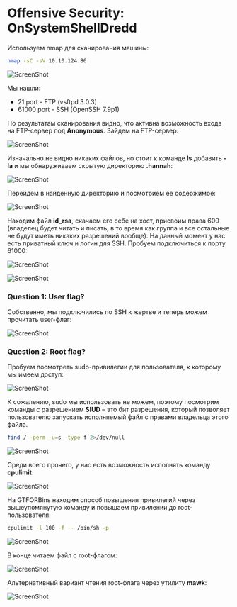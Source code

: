# Offensive Security: OnSystemShellDredd

Используем nmap для сканирования машины:
```sh
nmap -sC -sV 10.10.124.86
```
![ScreenShot](screenshots/1.png)

Мы нашли:
- 21 port - FTP (vsftpd 3.0.3)
- 61000 port - SSH (OpenSSH 7.9p1)

По результатам сканирования видно, что активна возможность входа на FTP-сервер под **Anonymous**. Зайдем на FTP-сервер:

![ScreenShot](screenshots/2.png)

Изначально не видно никаких файлов, но стоит к команде **ls** добавить **-la** и мы обнаруживаем скрытую директорию **.hannah**:

![ScreenShot](screenshots/3.png)

Перейдем в найденную директорию и посмотрием ее содержимое:

![ScreenShot](screenshots/4.png)

Находим файл **id_rsa**, скачаем его себе на хост, присвоим права 600 (владелец будет читать и писать, в то время как группа и все остальные не будут иметь никаких разрешений вообще). На данный момент у нас есть приватный ключ и логин для SSH. Пробуем подключиться к порту 61000:

![ScreenShot](screenshots/5.png)

![ScreenShot](screenshots/6.png)

### Question 1: User flag?
Собственно, мы подключились по SSH к жертве и теперь можем прочитать user-флаг:

![ScreenShot](screenshots/7.png)

### Question 2: Root flag?
Пробуем посмотреть sudo-привилегии для пользователя, к которому мы имеем доступ:

![ScreenShot](screenshots/8.png)

К сожалению, sudo мы использовать не можем, поэтому посмотрим команды с разрешением **SIUD** – это бит разрешения, который позволяет пользователю запускать исполняемый файл с правами владельца этого файла.
```sh
find / -perm -u=s -type f 2>/dev/null
```
![ScreenShot](screenshots/9.png)

Среди всего прочего, у нас есть возможность исполнять команду **cpulimit**:

![ScreenShot](screenshots/10.png)

На GTFORBins находим способ повышения привилегий через вышеупомянутую команду и повышаем привилении до root-пользователя:
```sh
cpulimit -l 100 -f -- /bin/sh -p
```
![ScreenShot](screenshots/11.png)

В конце читаем файл с root-флагом:

![ScreenShot](screenshots/12.png)

Альтернативный вариант чтения root-флага через утилиту **mawk**:

![ScreenShot](screenshots/13.png)

